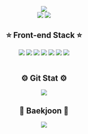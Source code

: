 <!-- 타이틀 -->
<div align="center">
  <img src="https://capsule-render.vercel.app/api?type=waving&color=timeGradient&height=300&section=header&text=JaeHye0k&fontSize=70&animation=fadeIn" />
</div>

<!-- 뱃지 -->
<div align="center">
  <!-- 방문자수 -->
  <a href="https://hits.seeyoufarm.com"><img src="https://hits.seeyoufarm.com/api/count/incr/badge.svg?url=https%3A%2F%2Fgithub.com%2FJaeHye0k&count_bg=%23E16F28&title_bg=%23FDAD01&icon=angellist.svg&icon_color=%23FFFFFF&title=visitors&edge_flat=false"/></a>
  <!-- solved.ac 티어 -->
  <img src="http://mazassumnida.wtf/api/mini/generate_badge?boj=ahhpc2012"/>
</div>

<!-- 기술 스택 -->
<div align="center">
  <h2 align="center">⭐ Front-end Stack ⭐</h2>
  <img src="https://img.shields.io/badge/JavaScript-F7DF1E.svg?style=for-the-badge&logo=JavaScript&logoColor=white"/>
  <img src="https://img.shields.io/badge/HTML5-E34F26?style=for-the-badge&logo=html5&logoColor=white"/>
  <img src="https://img.shields.io/badge/CSS3-1572B6?style=for-the-badge&logo=css3&logoColor=white"/>
  <img src="https://img.shields.io/badge/React-20232A?style=for-the-badge&logo=react&logoColor=61DAFB"/>
  <img src="https://img.shields.io/badge/Redux-593D88?style=for-the-badge&logo=redux&logoColor=white"/>
  <img src="https://img.shields.io/badge/Jest-323330?style=for-the-badge&logo=Jest&logoColor=white"/>
  <img src="https://img.shields.io/badge/React Query-FF4154.svg?style=for-the-badge&logo=React Query&logoColor=white"/>
</div>

<!-- Git 통계 -->
 <br/>
<div align="center">
  <h2>⚙️ Git Stat ⚙️</h2>
  <img src="https://github-readme-stats.vercel.app/api?username=JaeHye0k&count_private=true&show_icons=true&theme=radical&repo=github-readme-stats"/>
</div>

 <!-- solved.ac 티어 -->
<div align="center">
  <h2>🐋 Baekjoon 🐋</h2>
  <img src="http://mazassumnida.wtf/api/v2/generate_badge?boj=ahhpc2012"/>
</div>
